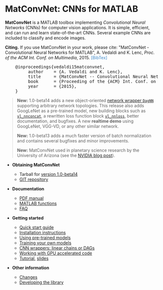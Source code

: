# MatConvNet: CNNs for MATLAB

**MatConvNet** is a MATLAB toolbox implementing *Convolutional Neural
Networks* (CNNs) for computer vision applications. It is simple,
efficient, and can run and learn state-of-the-art CNNs. Several
example CNNs are included to classify and encode images.

**Citing.** If you use MatConvNet in your work, please cite:
"MatConvNet - Convolutional Neural Networks for MATLAB", A. Vedaldi
and K. Lenc, *Proc. of the ACM Int. Conf. on Multimedia*, 2015. <span
style="color:#428bca;"
onclick="toggle_visibility('bibentry');">[BibTex]</span>

<pre class="shy" id="bibentry">
    @inproceedings{vedaldi15matconvnet,
         author    = {A. Vedaldi and K. Lenc},
         title     = {MatConvNet -- Convolutional Neural Networks for MATLAB},
         book      = {Proceeding of the {ACM} Int. Conf. on Multimedia}
         year      = {2015},
    }
</pre>

> **New:** 1.0-beta14 adds a new object-oriented
> [network wrapper `DagNN`](wrappers.md) supporting arbitrary network
> topologies. This release also adds GoogLeNet as a pre-trained model,
> new building blocks such as [`vl_nnconcat`](mfiles/vl_nnconcat.md),
> a rewritten loss function block [`vl_nnloss`](mfiles/vl_nnloss.md),
> better documentation, and bugfixes. A new **realtime demo** using
> GoogLeNet, VGG-VD, or any other similar network.
>
> **New:** 1.0-beta13 adds a much faster version of batch
> normalization and contains several bugfixes and minor improvements.
>
> **New:** MatConvNet used in planetary science research by the
> University of Arizona (see the
> [NVIDIA blog post](http://devblogs.nvidia.com/parallelforall/deep-learning-image-understanding-planetary-science/)).

*   **Obtaining MatConvNet**
    - Tarball for [version 1.0-beta14](download/matconvnet-1.0-beta14.tar.gz)
    - [GIT repository](http://www.github.com/vlfeat/matconvnet.git)

*   **Documentation**
    - [PDF manual](matconvnet-manual.pdf)
    - [MATLAB functions](functions.md)
    - [FAQ](faq.md)

*   **Getting started**
    - [Quick start guide](quick.md)
    - [Installation instructions](install.md)
    - [Using pre-trained models](pretrained.md)
    - [Training your own models](training.md)
    - [CNN wrappers: linear chains or DAGs](wrappers.md)
    - [Working with GPU accelerated code](gpu.md)
    - [Tutorial](http://www.robots.ox.ac.uk/~vgg/practicals/cnn/index.html),
      [slides](http://www.robots.ox.ac.uk/~vedaldi/assets/teach/2015/vedaldi15aims-bigdata-lecture-4-deep-learning-handout.pdf)

*   **Other information**
    - [Changes](about/#changes)
    - [Developing the library](developers.md)

